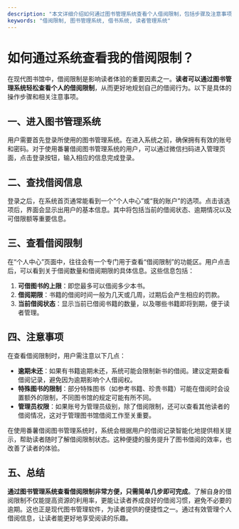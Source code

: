 ```yaml
---
description: "本文详细介绍如何通过图书管理系统查看个人借阅限制，包括步骤及注意事项。"
keywords: "借阅限制, 图书管理系统, 借书系统, 读者管理系统"
---
```

# 如何通过系统查看我的借阅限制？

在现代图书馆中，借阅限制是影响读者体验的重要因素之一。**读者可以通过图书管理系统轻松查看个人的借阅限制**，从而更好地规划自己的借阅行为。以下是具体的操作步骤和相关注意事项。

## 一、进入图书管理系统

用户需要首先登录所使用的图书管理系统。在进入系统之前，确保拥有有效的账号和密码。对于使用番薯借阅图书管理系统的用户，可以通过微信扫码进入管理页面，点击登录按钮，输入相应的信息完成登录。

## 二、查找借阅信息

登录之后，在系统首页通常能看到一个“个人中心”或“我的账户”的选项。点击该选项后，界面会显示出用户的基本信息。其中将包括当前的借阅状态、逾期情况以及可借限额等重要信息。

## 三、查看借阅限制

在“个人中心”页面中，往往会有一个专门用于查看“借阅限制”的功能区。用户点击后，可以看到关于借阅数量和借阅期限的具体信息。这些信息包括：

1. **可借图书的上限**：即您最多可以借阅多少本书。
2. **借阅期限**：书籍的借阅时间一般为几天或几周，过期后会产生相应的罚款。
3. **当前借阅状态**：显示当前已借阅书籍的数量，以及哪些书籍即将到期，便于读者管理。

## 四、注意事项

在查看借阅限制时，用户需注意以下几点：

- **逾期未还**：如果有书籍逾期未还，系统可能会限制新书的借阅。建议定期查看借阅记录，避免因为逾期影响个人借阅权。
- **特殊图书的限制**：部分特殊图书（如参考书籍、珍贵书籍）可能在借阅时会设置额外的限制，不同图书馆的规定可能有所不同。
- **管理员权限**：如果账号为管理员级别，除了借阅限制，还可以查看其他读者的借阅情况，这对于管理图书馆借阅工作至关重要。

在使用番薯借阅图书管理系统时，系统会根据用户的借阅记录智能化地提供相关提示，帮助读者随时了解借阅限制状态。这种便捷的服务提升了图书借阅的效率，也改善了读者的体验。

## 五、总结

**通过图书管理系统查看借阅限制非常方便，只需简单几步即可完成**。了解自身的借阅限制不仅能提高资源的利用率，更能让读者养成良好的借阅习惯，避免不必要的逾期。这也正是现代图书管理软件，为读者提供的便捷性之一。通过有效管理个人借阅信息，让读者能更好地享受阅读的乐趣。
